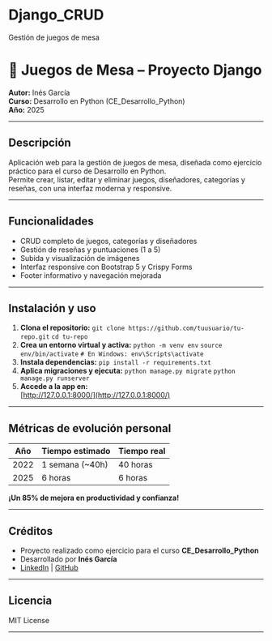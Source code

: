# Django_CRUD
Gestión de juegos de mesa
# 🎲 Juegos de Mesa – Proyecto Django

**Autor:** Inés García  
**Curso:** Desarrollo en Python (CE_Desarrollo_Python)  
**Año:** 2025

---

## Descripción

Aplicación web para la gestión de juegos de mesa, diseñada como ejercicio práctico para el curso de Desarrollo en Python.  
Permite crear, listar, editar y eliminar juegos, diseñadores, categorías y reseñas, con una interfaz moderna y responsive.

---

## Funcionalidades

- CRUD completo de juegos, categorías y diseñadores
- Gestión de reseñas y puntuaciones (1 a 5)
- Subida y visualización de imágenes
- Interfaz responsive con Bootstrap 5 y Crispy Forms
- Footer informativo y navegación mejorada

---

## Instalación y uso

1. **Clona el repositorio:**
   `git clone https://github.com/tuusuario/tu-repo.git`
   `cd tu-repo `
2. **Crea un entorno virtual y activa:**
   `python -m venv env`
   `source env/bin/activate`
   `# En Windows: env\Scripts\activate`
4. **Instala dependencias:**
   `pip install -r requirements.txt`
5. **Aplica migraciones y ejecuta:**
   `python manage.py migrate`
   `python manage.py runserver`
6. **Accede a la app en:**  
[http://127.0.0.1:8000/](http://127.0.0.1:8000/)

---

## Métricas de evolución personal

| Año      | Tiempo estimado | Tiempo real |
|----------|-----------------|------------|
| 2022     | 1 semana (~40h) | 40 horas   |
| 2025     | 6 horas         | 6 horas    |

**¡Un 85% de mejora en productividad y confianza!**

---

## Créditos

- Proyecto realizado como ejercicio para el curso **CE_Desarrollo_Python**
- Desarrollado por **Inés García**  
- [LinkedIn](https://www.linkedin.com/in/ines-garzeta) | [GitHub](https://github.com/PetraZeta)

---

## Licencia

MIT License

---
